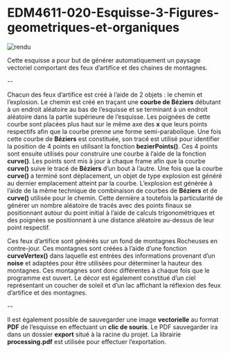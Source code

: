 # EDM4611-020-Esquisse-3-Figures-geometriques-et-organiques

![rendu](https://user-images.githubusercontent.com/48024730/135884514-c08421d0-2874-4b14-a967-0d1387abfdf1.png)

Cette esquisse a pour but de générer automatiquement un paysage vectoriel comportant des feux d’artifice et des chaines de montagnes.

--

Chacun des feux d’artifice est créé à l’aide de 2 objets : le chemin et l’explosion. Le chemin est créé en traçant une **courbe de Béziers** débutant à un endroit aléatoire au bas de l’esquisse et se terminant à un endroit aléatoire dans la partie supérieure de l’esquisse. Les poignées de cette courbe sont placées plus haut sur le même axe des **x** que leurs points respectifs afin que la courbe prenne une forme semi-parabolique. Une fois cette courbe de **Béziers** est constituée, son tracé est utilisé pour identifier la position de 4 points en utilisant la fonction **bezierPoints()**. Ces 4 points sont ensuite utilisés pour construire une courbe à l’aide de la fonction **curve()**. Les points sont mis à jour à chaque frame afin que la courbe **curve()** suive le tracé de **Béziers** d’un bout à l’autre. Une fois que la courbe **curve()** a terminé sont déplacement, un objet de type explosion est généré au dernier emplacement atteint par la courbe. L’explosion est générée à l’aide de la même technique de combinaison de courbes de **Béziers** et de **curve()** utilisée pour le chemin. Cette dernière a toutefois la particularité de générer un nombre aléatoire de tracés avec des points finaux se positionnant autour du point initial à l’aide de calculs trigonométriques et des poignées se positionnant à une distance aléatoire au-dessus de leur point respectif. 
 
Ces feux d’artifice sont générés sur un fond de montagnes Rocheuses en contre-jour. Ces montagnes sont créées à l’aide d’une fonction **curveVertex()** dans laquelle est entrées des informations provenant d’un **noise** et adaptées pour être utilisées pour déterminer la hauteur des montagnes. Ces montagnes sont donc différentes à chaque fois que le programme est ouvert. Le décor est également constitué d’un ciel représentant un coucher de soleil et d’un lac affichant la réflexion des feux d’artifice et des montagnes. 

--

Il est également possible de sauvegarder une image **vectorielle** au format **PDF** de l’esquisse en effectuant un **clic de souris**. Le PDF sauvegarder ira dans un dossier **export** situé à la racine du projet. La librairie **processing.pdf** est utilisée pour effectuer l’exportation.

